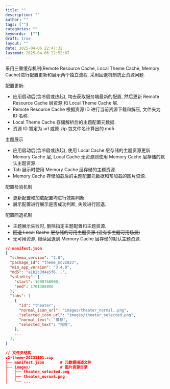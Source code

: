 ```yaml
---
title: ""
description: ""
author: ""
tags: [""]
categories: ""
keywords:  [""]
draft: true
layout: ""
date: 2025-04-06 22:47:32
lastmod: 2025-04-06 22:52:07
---
```


采用三重缓存机制(Remote Resource Cache, Local Theme Cache, Memory Cache)进行配置更新和展示两个独立流程. 采用回退机制防止资源问题.

配置更新:
- 应用启动后(含冷启或热起), 均去获取服务端最新的配置, 然后更新 Remote Resource Cache 层资源 和 Local Theme Cache 层.
- Remote Resource Cache 根据资源 ID 进行当前资源下载和解压, 文件夹为 ID 名称.
- Local Theme Cache 存储解析后的主题配置元数据.
- 资源 ID 暂定为 url 或原 zip 包文件名计算出的 md5
    

主题展示
- 应用启动后(含冷启或热起), 使用 Local Cache 层存储的主题资源更新 Memory Cache 层, Local Cache 无资源则使用 Memory Cache 层存储的默认主题资源.
- Tab 展示时使用 Memory Cache 层存储的主题资源.
- Memory Cache 存储加载后的主题配置元数据和预加载的图片资源.
    
配置检验机制
- 更新配置和加载配置均进行效期判断.
- 展示配置进行展示是否成功判断, 失败进行回退.
    
配置回退机制
- 主题展示失败时, 删除指定主题配置和主题资源.
- ~~回退 Local~~ ~~Cache~~ ~~层存储的可用主题资源.(没有多主题可用场景)~~
- 无可用资源, 继续回退到 Memory Cache 层存储的默认主题资源.

```json
// manifest.json
{
  "schema_version": "2.0",
  "package_id": "theme_nov2023",
  "min_app_version": "3.4.0",
  "md5": "a1b2c3d4e5f6...",
  "validity": {
    "start": 1698768000,
    "end": 1701388800
  },
  "tabs": [
    {
      "id": "theater",
      "normal_icon_url": "images/theater_normal..png",
      "selected_icon_url": "images/theater_selected.png",
      "normal_text": "推荐",
      "selected_text": "推荐",
    },
    ...
  ],
}

// 文件夹结构
v2-theme-20231101.zip
├── manifest.json       # 元数据描述文件
├── images/             # 图片资源目录
│   ├── theater_selected.png
│   ├── theater_normal.png
│   └── ... 
```
